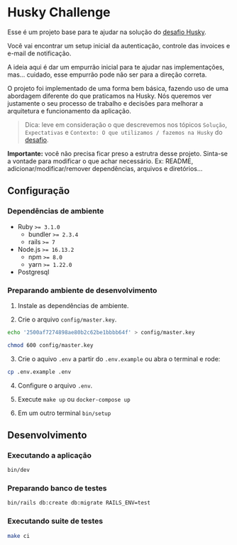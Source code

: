 # Husky Challenge

Esse é um projeto base para te ajudar na solução do [desafio Husky](https://github.com/husky-misc/code-challenge/issues/33).

Você vai encontrar um setup inicial da autenticação, controle das invoices e e-mail de notificação.

A ideia aqui é dar um empurrão inicial para te ajudar nas implementações, mas... cuidado, esse empurrão pode não ser para a direção correta.

O projeto foi implementado de uma forma bem básica, fazendo uso de uma abordagem diferente do que praticamos na Husky. Nós queremos ver justamente o seu processo de trabalho e decisões para melhorar a arquitetura e funcionamento da aplicação.

> Dica: leve em consideração o que descrevemos nos tópicos `Solução`, `Expectativas` e `Contexto: O que utilizamos / fazemos na Husky` do [desafio](https://github.com/husky-misc/code-challenge/issues/33).

**Importante:** você não precisa ficar preso a estrutra desse projeto. Sinta-se a vontade para modificar o que achar necessário. Ex: README, adicionar/modificar/remover dependências, arquivos e diretórios...

## Configuração

### Dependências de ambiente

- Ruby `>= 3.1.0`
  - bundler `>= 2.3.4`
  - rails `>= 7`
- Node.js `>= 16.13.2`
  - npm `>= 8.0`
  - yarn `>= 1.22.0`
- Postgresql

### Preparando ambiente de desenvolvimento

1) Instale as dependências de ambiente.

2) Crie o arquivo `config/master.key`.

```sh
echo '2500af7274898ae80b2c62be1bbbb64f' > config/master.key

chmod 600 config/master.key
```

3) Crie o aquivo `.env` a partir do `.env.example` ou abra o terminal e rode:

```bash
cp .env.example .env
```

4) Configure o arquivo `.env`.

5) Execute `make up` ou `docker-compose up`

6) Em um outro terminal `bin/setup`

## Desenvolvimento

### Executando a aplicação

```sh
bin/dev
```

### Preparando banco de testes

```sh
bin/rails db:create db:migrate RAILS_ENV=test
```

### Executando suite de testes

```sh
make ci
```
